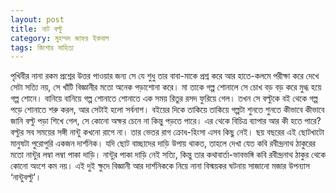```yaml
---
layout: post
title: নাট বল্টু
category: মুহম্মদ জাফর ইকবাল
tags: কিশোর সাহিত্য
---
```

পৃখিবীর নানা রকম প্রশ্নের উত্তর পাওয়ার জন্য সে যে শুধু তার বাবা-মাকে প্রশ্ন করে আর হাতে-কলমে পরীক্ষা করে দেখে সেটা সত্যি নয়, সে খাঁটি বিজ্ঞানীর মতো অনেক পড়াশোনা করে। মা তাকে গল্প শোনালে সে চোখ বড় বড় করে মুগ্ধ হয়ে গল্প শোনে। বানিয়ে বানিয়ে গল্প শোনাতে শোনাতে এক সময় রিতুর রসদ ফুরিয়ে গেল। তখন সে বল্টুকে বই থেকে গল্প পড়ে শোনাতে শরু করল, আর সেটাই হলো সর্বনাশ। বইয়ের দিকে তাকিয়ে তাকিয়ে গল্পটা শুনতে শুনতে কীভাবে কীভাবে জানি বল্টু পড়া শিখে গেল, সে কোনো অক্ষর চেনে না কিন্তু পড়তে পারে। এর থেকে বিচিত্র ব্যাপার আর কী হতে পারে?
বল্টুর সব সময়ের সঙ্গী নান্টু কখনো রাগে না। তার ভেতর রাগ ক্রোধ-হিংসা এসব কিছু নেই। ছয় বছরের এই ছোটখাটো মানুষটা পুরোপুরি একজন দার্শনিক। যদি ছোট বাচ্ছাদের দাড়ি উপায় থাকত, তাহলে দেখা যেত কবি রবীন্দ্রনাথ ঠাকুরের মতো নান্টুর লম্বা লম্বা পাকা দাড়ি। নান্টুর পাকা দাড়ি নেই সত্যি, কিন্তু তার কথাবার্তা-ভাবভঙ্গি কবি রবীন্দ্রনাথ ঠাকুর থেকে কোনো অংশে কম নয়।
এই দুই ক্ষুদে বিজ্ঞানী আর দার্শনিককে নিয়ে নানা বিস্ময়কর ঘটনায় সাজানো মজার উপন্যাস ‘নান্টুবল্টু’।